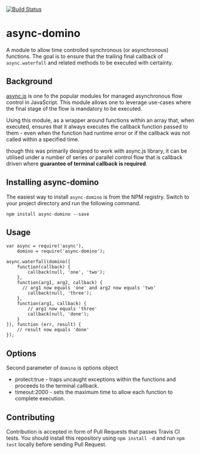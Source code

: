 [![Build Status](https://travis-ci.org/postmanlabs/async-domino.svg?branch=master)](https://travis-ci.org/postmanlabs/async-domino)

# async-domino

A module to allow time controlled synchronous (or asynchronous) functions. The goal is to ensure that the trailing final
callback of `async.waterfall` and related methods to be executed with certainty.

## Background

[async.js](https://www.npmjs.com/package/async) is one fo the popular modules for managed asynchronous flow control in
JavaScript. This module allows one to leverage use-cases where the final stage of the flow is mandatory to be executed.

Using this module, as a wrapper around functions within an array that, when executed, ensures that it always executes 
the callback function passed to them - even when the function had runtime error or if the callback was not called within
a specified time.

though this was primarily designed to work with async.js library, it can be utilised under a number of series or 
parallel control flow that is callback driven where **guarantee of terminal callback is required**.

## Installing async-domino

The easiest way to install `async-domino` is from the NPM registry. Switch to your project directory and run the 
following command.

```terminal
npm install async-domino --save
```

## Usage

```
var async = require('async'),
    domino = require('async-domino');

async.waterfall(domino([
    function(callback) {
        callback(null, 'one', 'two');
    },
    function(arg1, arg2, callback) {
      // arg1 now equals 'one' and arg2 now equals 'two'
        callback(null, 'three');
    },
    function(arg1, callback) {
        // arg1 now equals 'three'
        callback(null, 'done');
    }
]), function (err, result) {
    // result now equals 'done'
});
```

## Options

Second parameter of `domino` is options object
- protect:true - traps uncaught exceptions within the functions and proceeds to the terminal callback.
- timeout:2000 - sets the maximum time to allow each function to complete execution.

## Contributing

Contribution is accepted in form of Pull Requests that passes Travis CI tests. You should install this repository using
`npm install -d` and run `npm test` locally before sending Pull Request.
